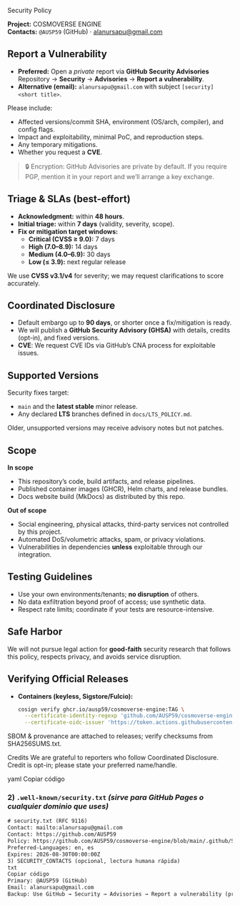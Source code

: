  Security Policy

**Project:** COSMOVERSE ENGINE  
**Contacts:** `@AUSP59` (GitHub) · alanursapu@gmail.com

## Report a Vulnerability

- **Preferred:** Open a *private* report via **GitHub Security Advisories**  
  Repository → **Security** → **Advisories** → **Report a vulnerability**.
- **Alternative (email):** `alanursapu@gmail.com` with subject `[security] <short title>`.

Please include:
- Affected versions/commit SHA, environment (OS/arch, compiler), and config flags.
- Impact and exploitability, minimal PoC, and reproduction steps.
- Any temporary mitigations.  
- Whether you request a **CVE**.

> 🔒 Encryption: GitHub Advisories are private by default. If you require PGP, mention it in your report and we’ll arrange a key exchange.

## Triage & SLAs (best-effort)

- **Acknowledgment:** within **48 hours**.
- **Initial triage:** within **7 days** (validity, severity, scope).
- **Fix or mitigation target windows:**
  - **Critical (CVSS ≥ 9.0):** 7 days
  - **High (7.0–8.9):** 14 days
  - **Medium (4.0–6.9):** 30 days
  - **Low (≤ 3.9):** next regular release

We use **CVSS v3.1/v4** for severity; we may request clarifications to score accurately.

## Coordinated Disclosure

- Default embargo up to **90 days**, or shorter once a fix/mitigation is ready.
- We will publish a **GitHub Security Advisory (GHSA)** with details, credits (opt-in), and fixed versions.
- **CVE**: We request CVE IDs via GitHub’s CNA process for exploitable issues.

## Supported Versions

Security fixes target:
- `main` and the **latest stable** minor release.
- Any declared **LTS** branches defined in `docs/LTS_POLICY.md`.

Older, unsupported versions may receive advisory notes but not patches.

## Scope

**In scope**
- This repository’s code, build artifacts, and release pipelines.
- Published container images (GHCR), Helm charts, and release bundles.
- Docs website build (MkDocs) as distributed by this repo.

**Out of scope**
- Social engineering, physical attacks, third-party services not controlled by this project.
- Automated DoS/volumetric attacks, spam, or privacy violations.
- Vulnerabilities in dependencies **unless** exploitable through our integration.

## Testing Guidelines

- Use your own environments/tenants; **no disruption** of others.
- No data exfiltration beyond proof of access; use synthetic data.
- Respect rate limits; coordinate if your tests are resource-intensive.

## Safe Harbor

We will not pursue legal action for **good-faith** security research that follows this policy, respects privacy, and avoids service disruption.

## Verifying Official Releases

- **Containers (keyless, Sigstore/Fulcio):**
  ```bash
  cosign verify ghcr.io/ausp59/cosmoverse-engine:TAG \
    --certificate-identity-regexp 'github.com/AUSP59/cosmoverse-engine' \
    --certificate-oidc-issuer 'https://token.actions.githubusercontent.com'
SBOM & provenance are attached to releases; verify checksums from SHA256SUMS.txt.

Credits
We are grateful to reporters who follow Coordinated Disclosure. Credit is opt-in; please state your preferred name/handle.

yaml
Copiar código

### 2) `.well-known/security.txt`  *(sirve para GitHub Pages o cualquier dominio que uses)*
```txt
# security.txt (RFC 9116)
Contact: mailto:alanursapu@gmail.com
Contact: https://github.com/AUSP59
Policy: https://github.com/AUSP59/cosmoverse-engine/blob/main/.github/SECURITY.md
Preferred-Languages: en, es
Expires: 2026-08-30T00:00:00Z
3) SECURITY_CONTACTS (opcional, lectura humana rápida)
txt
Copiar código
Primary: @AUSP59 (GitHub)
Email: alanursapu@gmail.com
Backup: Use GitHub → Security → Advisories → Report a vulnerability (private)